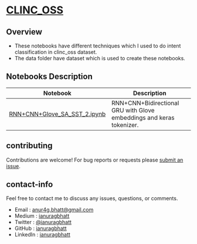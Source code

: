 # [CLINC_OSS](https://www.tensorflow.org/datasets/catalog/clinc_oos)

## Overview
* These notebooks have different techniques which I used to do intent classification in clinc_oss dataset.
* The data folder have dataset which is used to create these notebooks.

## Notebooks Description
| Notebook | Description |
|--------------------------------------------------------------------------------------------------------------|-------------------------------------------------------------------------------------------------------------------------------------------------------------------|
| [RNN+CNN+Glove_SA_SST_2.ipynb](https://github.com/ianuragbhatt/glue-benchmark/blob/main/sst-2/SA_SST_2_(RNN%2BCNN)_with_Glove.ipynb) | RNN+CNN+Bidirectional GRU with Glove embeddings and keras tokenizer. |

## contributing

Contributions are welcome!  For bug reports or requests please [submit an issue](https://github.com/ianuragbhatt/sentiment-analysis-sst-2/issues).

## contact-info

Feel free to contact me to discuss any issues, questions, or comments.

* Email : [anur4g.bhatt@gmail.com](mailto:anur4g.bhatt@gmail.com)
* Medium : [ianuragbhatt](https://ianuragbhatt.medium.com/)
* Twitter : [@ianuragbhatt](https://twitter.com/ianuragbhatt)
* GitHub : [ianuragbhatt](https://github.com/ianuragbhatt)
* LinkedIn : [ianuragbhatt](https://www.linkedin.com/in/ianuragbhatt)
